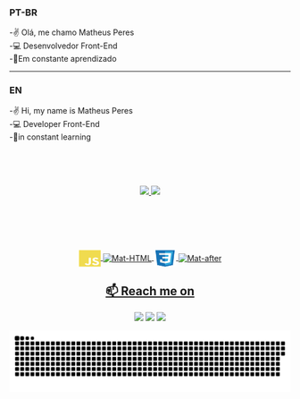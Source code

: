 <h3>PT-BR</h3>

-✌ Olá, me chamo Matheus Peres <br>
-💻 Desenvolvedor Front-End <br>
-🍎Em constante aprendizado
<hr>
<h3>EN</h3>
-✌ Hi, my name is Matheus Peres <br>
-💻 Developer Front-End <br>
-🍎in constant learning

<br><br><br>
<div align="center">
  <a href="https://github.com/matnperes">
  <img height="180em" src="https://github-readme-stats.vercel.app/api?username=matnperes&show_icons=true&theme=dracula&include_all_commits=true&count_private=true&title_color=8BE9FD&icon_color=BD93F9"/>
  <img height="180em" src="https://github-readme-stats.vercel.app/api/top-langs/?username=matnperes&layout=compact&langs_count=7&theme=dracula&title_color=8BE9FD">
</div>

<br><br><br>

 <div style="display: inline_block" align="center"><br>
  <img align="center" alt="Mat-Js" height="30" width="40" src="https://raw.githubusercontent.com/devicons/devicon/master/icons/javascript/javascript-plain.svg">
  <img align="center" alt="Mat-HTML" height="30" width="40" src="https://cdn.jsdelivr.net/gh/devicons/devicon/icons/html5/html5-original.svg">
  <img align="center" alt="Mat-CSS" height="30" width="40" src="https://raw.githubusercontent.com/devicons/devicon/master/icons/css3/css3-original.svg">
  <img align="center" alt="Mat-after" height="30" width="40"src="https://cdn.jsdelivr.net/gh/devicons/devicon/icons/aftereffects/aftereffects-original.svg">
</div>

<div> 
  <h2  align="center">📫 Reach me on</h2>
  <p align="center">
  <a href="https://www.instagram.com/nobretech_/" target="_blank"><img src="https://img.shields.io/badge/-Instagram-%23E4405F?style=for-the-badge&logo=instagram&logoColor=white" target="_blank"></a>
  <a href = "mailto:nobre_matheus@outlook.com"><img src="https://img.shields.io/badge/Microsoft_Outlook-0078D4?style=for-the-badge&logo=microsoft-outlook&logoColor=white" target="_blank"></a>
  <a href="https://www.linkedin.com/in/matheus-peres-ba69b9187/" target="_blank"><img src="https://img.shields.io/badge/-LinkedIn-%230077B5?style=for-the-badge&logo=linkedin&logoColor=white" target="_blank"></a> 
    </p>
 
  ![Snake animation](https://github.com/matnperes/matnperes/blob/output/github-contribution-grid-snake.svg)
 
</div>
